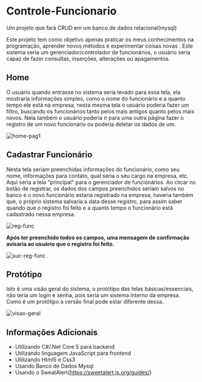 # Controle-Funcionario
Um projeto que fará CRUD em um banco de dados relacional(mysql)

Este projeto tem como objetivo apenas praticar os meus conhecimentos na programação, aprender novos métodos e experimentar coisas novas . Este sistema seria
um gerenciador/controlador de funcionários, o usuário seria capaz de fazer consultas, inserções, alterações ou apagamentos.

## Home

O usuário quando entrasse no sistema seria levado para essa tela, ela mostraria informações simples, como o nome do funcionário e a
quanto tempo ele está na empresa, nesta mesma tela o usuário poderia fazer um filtro, buscando os funcionários tanto pelos mais antigos
quanto pelos mais novos. Nela também o usuário poderia ir para uma outra página fazer o registro de um novo funcionário ou poderia deletar
os dados de um.

![home-pag1](https://user-images.githubusercontent.com/87936511/154603971-cbf35caf-002c-4489-b74c-2f13663fabf3.png)

## Cadastrar Funcionário

Nesta tela seriam preenchidas informações do funcionário, como seu nome, informações para contato, qual seria o seu cargo na empresa, etc. Aqui seria a tela "principal"
para o gerenciador de funcionários. Ao clicar no botão de registrar, os dados dos campos preenchidos seriam salvos no banco e o novo funcionário estaria registrado na empresa,
haveria também que, o próprio sistema salvaria a data desse registro, para assim saber quando que o registro foi feito e a quanto tempo o funcionário está cadastrado nessa empresa.

![reg-func](https://user-images.githubusercontent.com/87936511/154604576-61fbeda0-7982-4a20-9e68-4c9071b8f684.png)

<strong>Após ter preenchido todos os campos, uma mensagem de confirmação avisaria ao usuário que o registro foi feito.</strong>
 
![suc-reg-func](https://user-images.githubusercontent.com/87936511/154604690-587f6dc2-e1f8-4bc5-879f-d5990cad43e4.png)

## Protótipo

Isto é uma visão geral do sistema, o protótipo das telas básicas/essenciais, não teria um login e senha, pois seria um sistema interno da empresa. Como
é um protótipo a versão final pode estar diferente dessa.

![visao-geral](https://user-images.githubusercontent.com/87936511/154603028-833c86d6-1a7e-4453-b73a-f0caeabcb0dd.png)

## Informações Adicionais

- Utilizando C#/.Net Core 5 para backend
- Utilizando linguagem JavaScript para frontend
- Utilizando Html5 e Css3
- Usando Banco de Dados Mysql
- Usando o SweatAlert(https://sweetalert.js.org/guides/)

